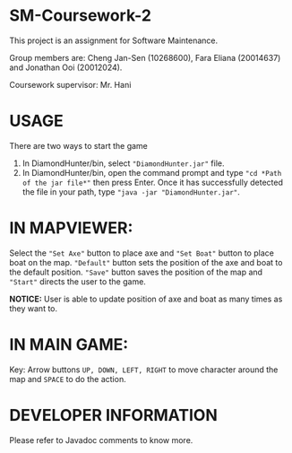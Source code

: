 # SM-Coursework-2
This project is an assignment for Software Maintenance. 

Group members are: Cheng Jan-Sen (10268600), Fara Eliana (20014637) and Jonathan Ooi (20012024).

Coursework supervisor: Mr. Hani

# USAGE

There are two ways to start the game
1) In DiamondHunter/bin, select ` "DiamondHunter.jar" ` file. 
2) In DiamondHunter/bin, open the command prompt and type ` "cd *Path of the jar file*" ` then press Enter. Once it has successfully detected the file in your path, type ` "java -jar "DiamondHunter.jar" `. 

# IN MAPVIEWER:

Select the `"Set Axe"` button to place axe and `"Set Boat"` button to place boat on the map. `"Default"` button sets the position of the axe and boat to the default position. `"Save"` button saves the position of the map and `"Start"` directs the user to the game. 

**NOTICE:** User is able to update position of axe and boat as many times as they want to. 


# IN MAIN GAME:

Key: Arrow buttons `UP, DOWN, LEFT, RIGHT` to move character around the map and `SPACE` to do the action.


# DEVELOPER INFORMATION

Please refer to Javadoc comments to know more.

